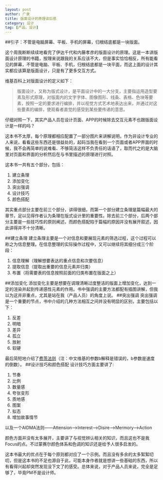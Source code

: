 ```yaml
---
layout: post
author: 广隶
title: 版面设计的原理读后感
category: 设计
tag: [产品，设计]
---
```



##引子：不管是电脑屏幕、平板、手机的屏幕，归根结底都是一块版面。

这个周我断断续续地看完了伊达千代和内藤孝彦的版面设计的原理。这是一本讲版面设计原理的书籍，按理来说跟我的关系应该不大，但是事实恰恰相反，所有能看见的屏幕，不管是电脑、平板、手机，归根结底都是一块平面，而这上面的设计其实都应该算是版面设计，只是有了更多交互方式。

维基百科上对版面设计的定义如下：

>版面设计，又称为版式设计，是平面设计中的一大分支，主要指运用造型要素及形式原理，对版面内的文字字体、图像图形、线条、表格、色块等要素，按照一定的要求进行编排，并以视觉方式艺术地表达出来，并通过对这些要素的编排，使观看者直觉的感受到某些要传递的意思。

仔细对照一下，其实产品人员在设计页面、APP的时候除去交互元素不也跟版面设计是一样的吗？

这本书不太厚，每个原理都相应配置了一部分图片来讲解说明，作为非设计专业的人来说，看看这些东西还是很益处的，起码当我在看到一个页面或者APP界面的时候，我不会再简单的说难看、不够简洁这样不负责任的话语了，取而代之的是大脑里对页面和界面的分析然后在与书里描述的原理进行对照。

这本书一共有五个部分，包括：

1. 建立条理
2. 添加变化
3. 突出强调
4. 设计技巧
5. 颜色搭配

其实重点部分主要在前三个部分，讲得很细，而第一个部分建立条理是篇幅最大的章节，足以见得作者认为条理在版式设计里的重要性。除去前三个部分，后两个部分主要是一些技巧性的原则阐述，而颜色搭配陷于篇幅的原因并没有展开叙述，因此讲得并不十分清晰。

##建立条理
建立条理主要是一个对信息和要展现元素的筛选过程，这个过程可以称之为信息整理。在信息整理的实际操作过程中，又可以继续将其细分成三个阶段：

1. 信息理解（理解想要表达的重点信息和次要信息）
2. 提取信息（提取出重要的信息元素并归类）
3. 布置（将需要表的信息按照前面的归类布置在版面之上）


##添加变化
添加变化主要是想要在调理清晰过度整洁的版面上增加变化，达到一定的渲染并起到传递感性元素的作用。书中强调的主要方法都配有插图讲解，但我以为这并非重点，尤其是站在我（产品人员）的角度上说。
##突出强调
突出强调是一个重要的节点，书中介绍的几种方法相互之间并没有明显的区别，主要包括以下：

1. 反差
2. 明暗
3. 差异
4. 孤立
5. 放射
6. 软硬

最后简短地介绍了[费茨法则](http://zh.wikipedia.org/wiki/%E8%B4%B9%E8%8C%A8%E6%B3%95%E5%88%99)（注：中文维基的参数b解释是错误的，b参数是速度的倒数）。
##设计技巧和颜色搭配
设计技巧方面主要讲了:

1. 节奏
2. 比例
3. 数量感
4. 夸张变形
5. 质地感
6. 图案
7. 拟态
8. 增加故事情节

以及一个AIDMA法则——Attension——>Interest——>Disire——>Mermory——>Action

颜色方面并没有太多展开，主要讲了与视觉辨认相关的知识，而且这也不是我Focus的点。不过蒙赛尔颜色体系和色调的知识还是给予人很多启发的。

这本书最大的优点在于每个原则都对应了一个示例。而且没有多余的太多絮絮叨叨，但是这本书的不足也源自于此，可能本身作者就是想讲一些基础的东西，所以有看得兴起却突然发现没下文了的感受。总体来说，对于产品人员来说，完全是足够了，毕竟PM不是设计师。